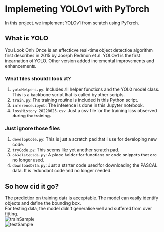 # Implemeting YOLOv1 with PyTorch
In this project, we implement YOLOv1 from scratch using PyTorch.  

## What is YOLO
You Look Only Once is an effecticve real-time object detection algorithm first described in 2015 by Joseph Redmon et al.
YOLOv1 is the first incarnation of YOLO. Other version added incremental improvements and enhancements. 

### What files should I look at?
1. `yoloHelpers.py`: Includes all helper functions and the YOLO model class. This is a backbone script that is called by other scripts.
1. `train.py`: The training routine is included in this Python script.
1. `inference.ipynb`: The inference is done in this Jupyter notebook.
1. `lossHistory_20220625.csv`: Just a csv file for the training loss observed during the training.


### Just ignore those files
1. `developCode.py`: This is just a scratch pad that I use for developing new code.
1. `tryCode.py`: This seems like yet another scratch pad.
1. `obsoleteCode.py`: A place holder for functions or code snippets that are no longer used.
1. `downloadData.py`: Just a starter code used for downloading the PASCAL data. It is redundant code and no longer needed.


## So how did it go?
The prediction on training data is acceptable. The model can easily identify objects and define the bounding box.  
For testing data, the model didn't generalise well and suffered from over fitting.  
![trainSample](./figs/trainSample.jpg "Sample Train Images")  
![testSample](./figs/testSample.jpg "Sample Test Images")

